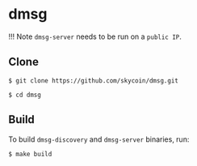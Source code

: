 # dmsg

!!! Note
    `dmsg-server` needs to be run on a `public IP`.  
    
## Clone
```
$ git clone https://github.com/skycoin/dmsg.git
```
```
$ cd dmsg
```

## Build
To build `dmsg-discovery` and `dmsg-server` binaries, run:
```
$ make build
```

